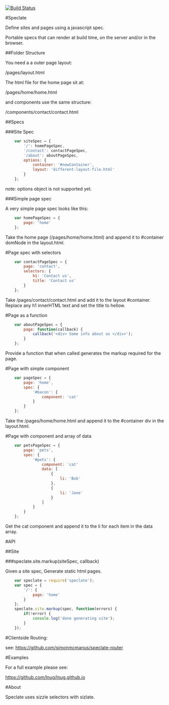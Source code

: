 [![Build Status](https://travis-ci.org/simonmcmanus/speclate.svg?branch=master)](https://travis-ci.org/simonmcmanus/speclate)


#Speclate

Define sites and pages using a javascript spec.

Portable specs that can render at build time, on the server and/or in the browser.


##Folder Structure

You need a a outer page layout:

/pages/layout.html

The html file for the home page sit at:

/pages/home/home.html

and components use the same structure:

/components/contact/contact.html

##Specs

###Site Spec

```js
    var siteSpec = {
        '/': homePageSpec,
        '/contact': contactPageSpec,
        '/about': aboutPageSpec,
        options: {
            container: '#newContainer',
            layout: 'different-layout-file.html'
        }
    };
```

note: options object is not supported yet.

###Simple page spec

A very simple page spec looks like this:

```js
    var homePageSpec = {
        page: 'home'
    };
```

Take the home page (/pages/home/home.html) and append it to #container domNode in the layout.html.


#Page spec with selectors

```js
    var contactPageSpec = {
        page: 'contact',
        selectors: {
            h1: 'Contact us',
            title: 'Contact us'
        }
    };
```

Take /pages/contact/contact.html and add it to the layout #container.
Replace any h1 innerHTML text and set the title to hellow.


#Page as a function

```js
    var aboutPageSpec = {
        page: function(callback) {
            callback('<div> Some info about us </div>');
        }
    };
```

Provide a function that when called generates the markup required for the page.

#Page with simple component

```js
    var pageSpec = {
        page: 'home',
        spec: {
            '#bacon': {
                component: 'cat'
            }
        }
    };
```

Take the /pages/home/home.html and append it to the #container div in the layout.html.

#Page with component and array of data

```js
    var petsPageSpec = {
        page: 'pets',
        spec: {
            '#pets': {
                component: 'cat'
                data: [
                    {
                        li: 'Bob'
                    },
                    {
                        li: 'Jane'
                    }
                ]
            }
        }
    };
```

Get the cat component and append it to the li for each item in the data array.


#API

##Site

###speclate.site.markup(siteSpec, callback)

Given a site spec, Generate static html pages.


```js
    var speclate = require('speclate');
    var spec = {
        '/': {
            page: 'home'
        }
    };
    speclate.site.markup(spec, function(errors) {
        if(!error) {
            console.log('done generating site');
        }
    });
```

#Clientside Routing:

see:
https://github.com/simonmcmanus/speclate-router


#Examples

For a full example please see:

https://github.com/lnug/lnug.github.io


#About


Speclate uses sizzle selectors with sizlate.
